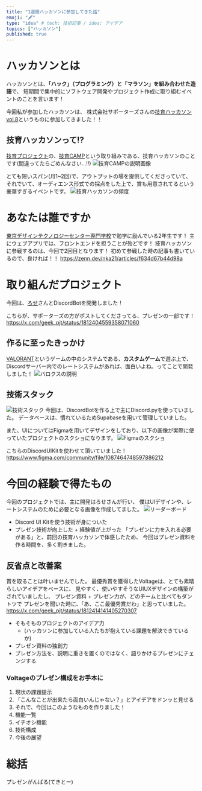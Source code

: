 ```yaml
---
title: "1週間ハッカソンに参加してきた話"
emoji: "🖋"
type: "idea" # tech: 技術記事 / idea: アイデア
topics: ["ハッカソン"]
published: true
---
```


# ハッカソンとは
ハッカソンとは、**「ハック」（プログラミング）と「マラソン」を組み合わせた造語**で、
短期間で集中的にソフトウェア開発やプロジェクト作成に取り組むイベントのことを言います！

今回私が参加したハッカソンは、
株式会社サポーターズさんの[技育ハッカソンvol.8](https://talent.supporterz.jp/events/0b816851-12b8-4d66-9b38-1238d1cc86e5/?utm_source=next&utm_medium=geekcamp)というものに参加してきました！！

## 技育ハッカソンって!?
[技育プロジェクト](https://talent.supporterz.jp/geekpjt/)の、[技育CAMP](https://talent.supporterz.jp/geekcamp/)という取り組みである、技育ハッカソンのことです(間違ってたらごめんなさい...!!)
![技育CAMPの説明画像](/images/4671840dc4f77f/技育CAMP.png)

とても短いスパン(月1~2回)で、アウトプットの場を提供してくださっていて、
それでいて、オーディエンス形式での採点をした上で、賞も用意されてるという豪華すぎるイベントです。
![技育ハッカソンの頻度](/images/4671840dc4f77f/技育ハッカソン.png)

# あなたは誰ですか
[東京デザインテクノロジーセンター専門学校](https://www.tech.ac.jp/)で勉学に励んでいる2年生です！
主にウェブアプリでは、フロントエンドを担うことが殆どです！
技育ハッカソンに参戦するのは、今回で2回目となります！
初めて参戦した時の記事も書いているので、良ければ！！
https://zenn.dev/nka21/articles/f634d67b44d98a

# 取り組んだプロジェクト
今回は、[ろせ](https://x.com/Roseu_7)さんとDiscordBotを開発しました！

こちらが、サポーターズの方がポストしてくださってる、プレゼンの一部です！
https://x.com/geek_pjt/status/1812404559358071060

## 作るに至ったきっかけ
[VALORANT](https://playvalorant.com/ja-jp/)というゲームの中のシステムである、**カスタムゲーム**で遊ぶ上で、
Discordサーバー内でのレートシステムがあれば、面白いよね。ってことで開発しました！
![バロクスの説明](/images/4671840dc4f77f/バロクスの説明.png)
## 技術スタック
![技術スタック](/images/4671840dc4f77f/技術スタック.png)
今回は、DiscordBotを作る上で主にDiscord.pyを使っていました。
データベースは、慣れているためSupabaseを用いて管理していました。

また、UIについてはFigmaを用いてデザインをしており、以下の画像が実際に使っていたプロジェクトのスクショになります。
![Figmaのスクショ](/articles/assets/4671840dc4f77f/Figmaのスクショ.png)

こちらのDiscordUIKitを使わせて頂いていました！
https://www.figma.com/community/file/1087464748597886212

# 今回の経験で得たもの
今回のプロジェクトでは、主に開発はろせさんが行い、
僕はUIデザインや、レートシステムのために必要となる画像を作成してました。
![リーダーボード](/images/4671840dc4f77f/リーダーボード.png)

- Discord UI Kitを使う技術が身についた
- プレゼン技術が向上した + 経験値が上がった
「プレゼンに力を入れる必要がある」と、前回の技育ハッカソンで体感したため、
今回はプレゼン資料を作る時間を、多く割きました。

## 反省点と改善案
賞を取ることは叶いませんでした。
最優秀賞を獲得したVoltageは、とても素晴らしいアイデアをベースに、
見やすく、使いやすそうなUIUXデザインの構築がされていましたし、
プレゼン資料 + プレゼン力が、どのチームと比べてもダントツで
プレゼンを聞いた時に、「あ、ここ最優秀賞だわ」と思っていました。
https://x.com/geek_pjt/status/1812414141405270307

- そもそものプロジェクトのアイデア力
  - (ハッカソンに参加している人たちが抱えている課題を解決できているか)
- プレゼン資料の独創力
- プレゼン方法を、説明に重きを置くのではなく、語りかけるプレゼンにチェンジする

### Voltageのプレゼン構成をお手本に
1. 現状の課題提示
2. 「こんなことが出来たら面白いんじゃない？」とアイデアをドンッと見せる
3. それで、今回はこのようなものを作りました！
4. 機能一覧
5. イチオシ機能
6. 技術構成
7. 今後の展望

# 総括
プレゼンがんばる(てきとー)